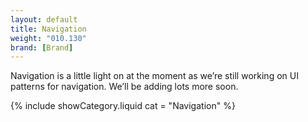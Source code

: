 ```yaml
---
layout: default
title: Navigation
weight: "010.130"
brand: [Brand]
---
```


<div class="row">
	<div class="col-sm-8 col-sm-offset-4 category-head">
		Navigation is a little light on at the moment as we&rsquo;re still working on UI patterns for navigation. We&rsquo;ll be adding lots more soon.
	</div>
</div>

{% include showCategory.liquid  cat = "Navigation" %}
